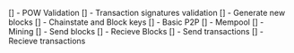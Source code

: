 [] - POW Validation
[] - Transaction signatures validation
[] - Generate new blocks
[] - Chainstate and Block keys
[] - Basic P2P
[] - Mempool
[] - Mining
[] - Send blocks
[] - Recieve Blocks
[] - Send transactions
[] - Recieve transactions